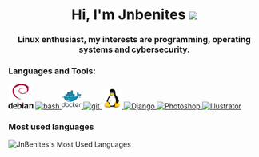 <h1 align="center">Hi, I'm Jnbenites <img src="https://i.postimg.cc/JzvK4sCQ/kaguya-sama-love-is-war.gif" width="60"></h1>

<h3 align="center">Linux enthusiast, my interests are programming, operating systems and cybersecurity.</h3>

<h3 align="left">Languages and Tools:</h3>

<p align="left">
    <a href="https://www.debian.org/index.es.html"><img src="https://raw.githubusercontent.com/AydroPunk/AydroPunk/c0be059e6b37edf7ee4ab5d39e686ab8b7b8b31d/src/tools/debian.svg" height="50" width="50" alt="debian"></a>
    <a href="https://www.gnu.org/software/bash/" target="_blank" rel="noreferrer">
        <img src="https://www.vectorlogo.zone/logos/gnu_bash/gnu_bash-icon.svg" alt="bash" width="40" height="40"/>
    </a>
    <a href="https://www.docker.com/" target="_blank" rel="noreferrer">
        <img src="https://raw.githubusercontent.com/devicons/devicon/master/icons/docker/docker-original-wordmark.svg" alt="docker" width="40" height="40"/>
    </a>
    <a href="https://git-scm.com/" target="_blank" rel="noreferrer">
        <img src="https://www.vectorlogo.zone/logos/git-scm/git-scm-icon.svg" alt="git" width="40" height="40"/>
    </a>
    <a href="https://www.linux.org/" target="_blank" rel="noreferrer">
        <img src="https://raw.githubusercontent.com/devicons/devicon/master/icons/linux/linux-original.svg" alt="linux" width="40" height="40"/>
    </a>
    <a href="https://www.djangoproject.com/" target="_blank" rel="noreferrer">
        <img src="https://www.djangoproject.com/favicon.ico" alt="Django" width="40" height="40"/>
    </a>
    <a href="https://www.adobe.com/products/photoshop.html" target="_blank" rel="noreferrer">
        <img src="https://i.postimg.cc/bYDwV5fC/photoshop-40.png" alt="Photoshop" width="40" height="40"/>
    </a>
    <a href="https://www.adobe.com/products/illustrator.html" target="_blank" rel="noreferrer">
        <img src="https://i.postimg.cc/K8YVQdd4/illustrator-40.png" alt="Illustrator" width="40" height="40"/>
    </a>
</p>

### Most used languages
![JnBenites's Most Used Languages](https://github-readme-stats.vercel.app/api/top-langs/?username=jnbenites&theme=react&layout=compact&hide=HTML)
